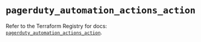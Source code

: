 # `pagerduty_automation_actions_action`

Refer to the Terraform Registry for docs: [`pagerduty_automation_actions_action`](https://registry.terraform.io/providers/pagerduty/pagerduty/3.11.2/docs/resources/automation_actions_action).
